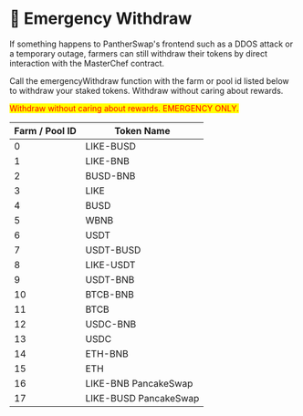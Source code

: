 # 🔄 Emergency Withdraw

If something happens to PantherSwap's frontend such as a DDOS attack or a temporary outage, farmers can still withdraw their tokens by direct interaction with the MasterChef contract.&#x20;

Call the emergencyWithdraw function with the farm or pool id listed below to withdraw your staked tokens. Withdraw without caring about rewards.&#x20;

<mark style="color:red;">Withdraw without caring about rewards. EMERGENCY ONLY.</mark>

| Farm / Pool ID | Token Name            |
| -------------- | --------------------- |
| 0              | LIKE-BUSD             |
| 1              | LIKE-BNB              |
| 2              | BUSD-BNB              |
| 3              | LIKE                  |
| 4              | BUSD                  |
| 5              | WBNB                  |
| 6              | USDT                  |
| 7              | USDT-BUSD             |
| 8              | LIKE-USDT             |
| 9              | USDT-BNB              |
| 10             | BTCB-BNB              |
| 11             | BTCB                  |
| 12             | USDC-BNB              |
| 13             | USDC                  |
| 14             | ETH-BNB               |
| 15             | ETH                   |
| 16             | LIKE-BNB PancakeSwap  |
| 17             | LIKE-BUSD PancakeSwap |
